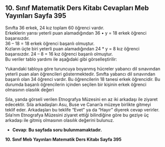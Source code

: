 ## 10. Sınıf Matematik Ders Kitabı Cevapları Meb Yayınları Sayfa 395

Sınıfta 36 erkek, 24 kız toplam 60 öğrenci vardır.  
 Erkeklerin yarısı yeterli puan alamadığından 36 • y = 18 erkek öğrenci başarısızdır.  
 36 – 18 = 18 erkek öğrenci başarılı olmuştur.  
 Kızların üçte biri yeterli puan alamadığından 24 \* y = 8 kız öğrenci başarısızdır. 24 – 8 = 16 kız öğrenci başarılı olmuştur.  
 Bu veriler tablo yardımı ile aşağıdaki gibi görselleştirilir:

Yukarıdaki tabloya göre turuncuya boyanmış hücreler yabancı dil sınavından yeterli puan alan öğrencileri göstermektedir. Sınıfta yabancı dil sınavından başarılı olan 34 öğrenci vardır. Bu öğrencilerin 18 tanesi erkek öğrencidir. Bu durumda başarılı öğrencilerin içinden seçilen bir kişinin erkek öğrenci olmasının olasılık değeri

Sıla, yanda görseli verilen Etnografya Müzesini en az iki arkadaşı ile ziyaret edecektir. Sıla arkadaşları Asu, Buse ve Canan’a müzeye birlikte gitmeyi teklif eder. Arkadaşları bu teklife “Evet” ya da “Hayır” diyerek cevap verirler. Sıla’nm Etnografya Müzesini ziyaret ettiği bilindiğine göre bu geziye üç arkadaşı ile gitmiş olmasının olasılık değerini bulunuz.

* **Cevap**: **Bu sayfada soru bulunmamaktadır.**

**10. Sınıf Meb Yayınları Matematik Ders Kitabı Sayfa 395**